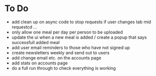 # To Do
- add clean up on async code to stop requests if user changes tab mid requestcd ...
- only allow one meal per day per person to be uploaded
- update the ui when a new meal is added / create a popup that says successfull added meal
- add user email reminders to those who have not signed up
- create newsletters weekly and send out to users
- add change email etc. on the accounts page
- add stats on accounts page
- do a full run through to check everything is working

